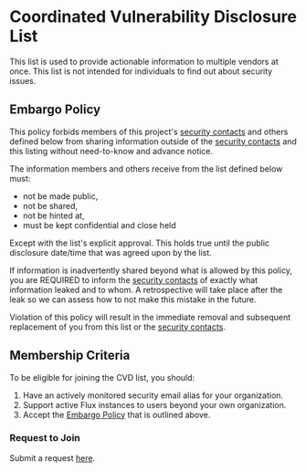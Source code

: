 # Coordinated Vulnerability Disclosure List

This list is used to provide actionable information to multiple vendors at once.
This list is not intended for individuals to find out about security issues.

## Embargo Policy

This policy forbids members of this project's [security contacts] and others
defined below from sharing information outside of the [security contacts] and this
listing without need-to-know and advance notice.

The information members and others receive from the list defined below must:

* not be made public,
* not be shared,
* not be hinted at,
* must be kept confidential and close held

Except with the list's explicit approval. This holds true until the public
disclosure date/time that was agreed upon by the list.

If information is inadvertently shared beyond what is allowed by this policy,
you are REQUIRED to inform the [security contacts] of exactly what
information leaked and to whom. A retrospective will take place after the leak
so we can assess how to not make this mistake in the future.

Violation of this policy will result in the immediate removal and subsequent
replacement of you from this list or the [security contacts].

## Membership Criteria

To be eligible for joining the CVD list, you should:

1. Have an actively monitored security email alias for your organization.
2. Support active Flux instances to users beyond your own organization.
3. Accept the [Embargo Policy](#embargo-policy) that is outlined above.

[security contacts]: https://github.com/fluxcd/.github/blob/main/SECURITY.md

### Request to Join

Submit a request [here](https://docs.google.com/forms/d/1RJRUSwHUeKwJfZdcAzIkyKD4TeAweLLjXZkcN-uVDqA).
